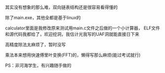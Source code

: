 其实没有想象的那么难，双向链表结构还是很容易看得懂的

除了main.exe，其他全都是基于linux的

calculator里面是我修改原来测试用main.c文件之后做的一个小计算器，
ELF文件和源代码我都给了，欢迎挖洞，我估计光我写的UAF洞就能直接日下来

高精度除法太麻烦了，暂时没写

乘法本来想用快速傅里叶变换(FFT)的，懒得写那么麻烦(能过考试就行)

PS：非河海学生，有兴趣随手做的
